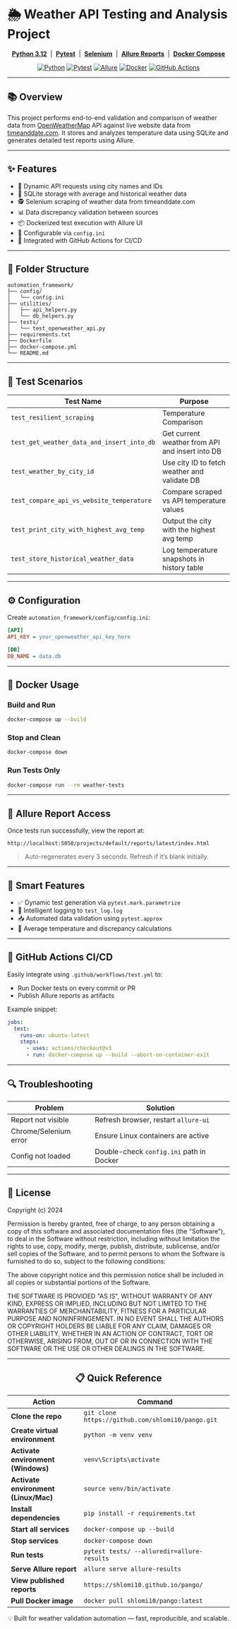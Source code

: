 # 🌦️ Weather API Testing and Analysis Project

<div align="center">

**[Python 3.12](https://www.python.org/)** &nbsp;|&nbsp;
**[Pytest](https://docs.pytest.org/en/stable/)** &nbsp;|&nbsp;
**[Selenium](https://www.selenium.dev/)** &nbsp;|&nbsp;
**[Allure Reports](https://docs.qameta.io/allure/)** &nbsp;|&nbsp;
**[Docker Compose](https://docs.docker.com/compose/)**

[![Python](https://img.shields.io/badge/Python-3.12-blue.svg?style=for-the-badge&logo=python)](https://www.python.org/)
[![Pytest](https://img.shields.io/badge/Pytest-Test_Framework-green.svg?style=for-the-badge&logo=pytest)](https://docs.pytest.org/)
[![Allure](https://img.shields.io/badge/Allure-Reports-orange.svg?style=for-the-badge&logo=allure)](https://docs.qameta.io/allure/)
[![Docker](https://img.shields.io/badge/Docker-Compose-blue.svg?style=for-the-badge&logo=docker)](https://docs.docker.com/compose/)
[![GitHub Actions](https://img.shields.io/badge/GitHub%20Actions-CI/CD-blue?style=for-the-badge&logo=github-actions)](https://github.com/)

</div>

---

## 📚 Overview

This project performs end-to-end validation and comparison of weather data from [OpenWeatherMap](https://openweathermap.org/current) API against live website data from [timeanddate.com](https://www.timeanddate.com/weather/). It stores and analyzes temperature data using SQLite and generates detailed test reports using Allure.

---

## ✨ Features

- 🔄 Dynamic API requests using city names and IDs  
- 💾 SQLite storage with average and historical weather data  
- 🕵️ Selenium scraping of weather data from timeanddate.com  
- 📊 Data discrepancy validation between sources  
- 📦 Dockerized test execution with Allure UI  
- 🔐 Configurable via `config.ini`  
- 🧪 Integrated with GitHub Actions for CI/CD  

---

## 📁 Folder Structure

```
automation_framework/
├── config/
│   └── config.ini
├── utilities/
│   ├── api_helpers.py
│   └── db_helpers.py
├── tests/
│   └── test_openweather_api.py
├── requirements.txt
├── Dockerfile
├── docker-compose.yml
└── README.md
```

---

## 🧪 Test Scenarios

| Test Name                               | Purpose |
|----------------------------------------|---------|
| `test_resilient_scraping` | Temperature Comparison |
| `test_get_weather_data_and_insert_into_db` | Get current weather from API and insert into DB |
| `test_weather_by_city_id`              | Use city ID to fetch weather and validate DB |
| `test_compare_api_vs_website_temperature` | Compare scraped vs API temperature values |
| `test_print_city_with_highest_avg_temp` | Output the city with the highest avg temp |
| `test_store_historical_weather_data`   | Log temperature snapshots in history table |

---

## ⚙️ Configuration

Create `automation_framework/config/config.ini`:

```ini
[API]
API_KEY = your_openweather_api_key_here

[DB]
DB_NAME = data.db
```

---

## 🐳 Docker Usage

### Build and Run

```bash
docker-compose up --build
```

### Stop and Clean

```bash
docker-compose down
```

### Run Tests Only

```bash
docker-compose run --rm weather-tests
```

---

## 🔎 Allure Report Access

Once tests run successfully, view the report at:

```
http://localhost:5050/projects/default/reports/latest/index.html
```

> Auto-regenerates every 3 seconds. Refresh if it’s blank initially.

---

## 🧠 Smart Features

- ✅ Dynamic test generation via `pytest.mark.parametrize`
- 🧠 Intelligent logging to `test_log.log`
- 📥 Automated data validation using `pytest.approx`
- 🧮 Average temperature and discrepancy calculations

---

## 🔁 GitHub Actions CI/CD

Easily integrate using `.github/workflows/test.yml` to:

- Run Docker tests on every commit or PR
- Publish Allure reports as artifacts

Example snippet:

```yaml
jobs:
  test:
    runs-on: ubuntu-latest
    steps:
      - uses: actions/checkout@v3
      - run: docker-compose up --build --abort-on-container-exit
```

---

## 🔍 Troubleshooting

| Problem | Solution |
|--------|----------|
| Report not visible | Refresh browser, restart `allure-ui` |
| Chrome/Selenium error | Ensure Linux containers are active |
| Config not loaded | Double-check `config.ini` path in Docker |

---

## 📜 License

Copyright (c) 2024

Permission is hereby granted, free of charge, to any person obtaining a copy of this software and associated documentation files (the "Software"), to deal in the Software without restriction, including without limitation the rights to use, copy, modify, merge, publish, distribute, sublicense, and/or sell copies of the Software, and to permit persons to whom the Software is furnished to do so, subject to the following conditions:

The above copyright notice and this permission notice shall be included in all copies or substantial portions of the Software.

THE SOFTWARE IS PROVIDED "AS IS", WITHOUT WARRANTY OF ANY KIND, EXPRESS OR IMPLIED, INCLUDING BUT NOT LIMITED TO THE WARRANTIES OF MERCHANTABILITY, FITNESS FOR A PARTICULAR PURPOSE AND NONINFRINGEMENT. IN NO EVENT SHALL THE AUTHORS OR COPYRIGHT HOLDERS BE LIABLE FOR ANY CLAIM, DAMAGES OR OTHER LIABILITY, WHETHER IN AN ACTION OF CONTRACT, TORT OR OTHERWISE, ARISING FROM, OUT OF OR IN CONNECTION WITH THE SOFTWARE OR THE USE OR OTHER DEALINGS IN THE SOFTWARE.

---

<div align="center">

## 📋 Quick Reference

| Action                               | Command                                           |
|--------------------------------------|---------------------------------------------------|
| **Clone the repo**                   | `git clone https://github.com/shlomi10/pango.git` |
| **Create virtual environment**       | `python -m venv venv`                             |
| **Activate environment (Windows)**   | `venv\Scripts\activate`                           |
| **Activate environment (Linux/Mac)** | `source venv/bin/activate`                        |
| **Install dependencies**             | `pip install -r requirements.txt`                 |
| **Start all services**               | `docker-compose up --build`                       |
| **Stop services**                    | `docker-compose down`                             |
| **Run tests**                        | `pytest tests/ --alluredir=allure-results`        |
| **Serve Allure report**              | `allure serve allure-results`                     |
| **View published reports**           | `https://shlomi10.github.io/pango/`                  |
| **Pull Docker image**                | `docker pull shlomi10/pango:latest`               |

💡 Built for weather validation automation — fast, reproducible, and scalable.

</div>
